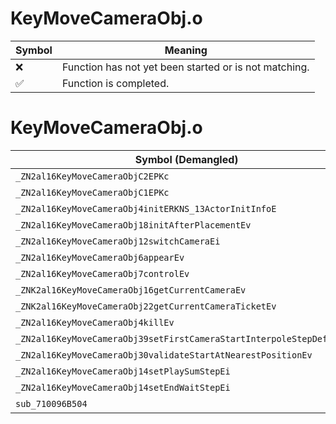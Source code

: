 # KeyMoveCameraObj.o
| Symbol | Meaning 
| ------------- | ------------- 
| :x: | Function has not yet been started or is not matching. 
| :white_check_mark: | Function is completed. 


# KeyMoveCameraObj.o
| Symbol (Demangled) | Symbol (Mangled) | Decompiled? |
| ------------- |  ------------- | ------------- |
| `_ZN2al16KeyMoveCameraObjC2EPKc` | `al::KeyMoveCameraObj::KeyMoveCameraObj(char const*)` | :white_check_mark: |
| `_ZN2al16KeyMoveCameraObjC1EPKc` | `al::KeyMoveCameraObj::KeyMoveCameraObj(char const*)` | :white_check_mark: |
| `_ZN2al16KeyMoveCameraObj4initERKNS_13ActorInitInfoE` | `al::KeyMoveCameraObj::init(al::ActorInitInfo const&)` | :white_check_mark: |
| `_ZN2al16KeyMoveCameraObj18initAfterPlacementEv` | `al::KeyMoveCameraObj::initAfterPlacement(void)` | :white_check_mark: |
| `_ZN2al16KeyMoveCameraObj12switchCameraEi` | `al::KeyMoveCameraObj::switchCamera(int)` | :white_check_mark: |
| `_ZN2al16KeyMoveCameraObj6appearEv` | `al::KeyMoveCameraObj::appear(void)` | :white_check_mark: |
| `_ZN2al16KeyMoveCameraObj7controlEv` | `al::KeyMoveCameraObj::control(void)` | :white_check_mark: |
| `_ZNK2al16KeyMoveCameraObj16getCurrentCameraEv` | `al::KeyMoveCameraObj::getCurrentCamera(void)const` | :white_check_mark: |
| `_ZNK2al16KeyMoveCameraObj22getCurrentCameraTicketEv` | `al::KeyMoveCameraObj::getCurrentCameraTicket(void)const` | :white_check_mark: |
| `_ZN2al16KeyMoveCameraObj4killEv` | `al::KeyMoveCameraObj::kill(void)` | :white_check_mark: |
| `_ZN2al16KeyMoveCameraObj39setFirstCameraStartInterpoleStepDefaultEv` | `al::KeyMoveCameraObj::setFirstCameraStartInterpoleStepDefault(void)` | :white_check_mark: |
| `_ZN2al16KeyMoveCameraObj30validateStartAtNearestPositionEv` | `al::KeyMoveCameraObj::validateStartAtNearestPosition(void)` | :white_check_mark: |
| `_ZN2al16KeyMoveCameraObj14setPlaySumStepEi` | `al::KeyMoveCameraObj::setPlaySumStep(int)` | :white_check_mark: |
| `_ZN2al16KeyMoveCameraObj14setEndWaitStepEi` | `al::KeyMoveCameraObj::setEndWaitStep(int)` | :white_check_mark: |
| `sub_710096B504` | `` | :white_check_mark: |
